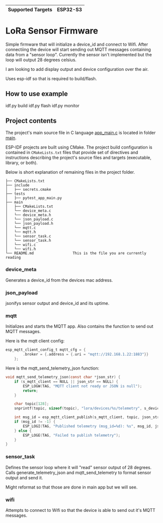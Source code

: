 | Supported Targets | ESP32-S3 |
| ----------------- | -------- |

# LoRa Sensor Firmware
Simple firmware that will initialize a device_id and connect to Wifi. After connectiing the device will start sending out MQTT messages containing data from a "sensor loop".
Currently the sensor isn't implemented but the loop will output 28 degrees celsius. 

I am looking to add display output and device configuration over the air.

Uses esp-idf so that is required to build/flash.


## How to use example

idf.py build
idf.py flash
idf.py monitor

## Project contents

The project's main source file in C language [app_main.c](main/app_main.c) is located in folder [main](main).

ESP-IDF projects are built using CMake. The project build configuration is contained in `CMakeLists.txt` files that provide set of directives and instructions describing the project's source files and targets (executable, library, or both).

Below is short explanation of remaining files in the project folder.

```
├── CMakeLists.txt
├── include
│   ├── secrets.cmake
├── tests
│   ├── pytest_app_main.py
├── main
│   ├── CMakeLists.txt
│   └── device_meta.c
│   └── device_meta.h
│   └── json_payload.c
│   └── json_payload.h
│   └── mqtt.c
│   └── mqtt.h
│   └── sensor_task.c
│   └── sensor_task.h
│   └── wifi.c
│   └── wifi.h
└── README.md                  This is the file you are currently reading
```

### device_meta

Generates a device_id from the devices mac address.

### json_payload

jsonifys sensor output and device_id and its uptime.

### mqtt

Initializes and starts the MQTT app. Also contains the function to send out MQTT messages.

Here is the mqtt client config:

```c
esp_mqtt_client_config_t mqtt_cfg = {
        .broker = {.address = {.uri = "mqtt://192.168.1.22:1883"}}
    };
```

Here is the mqtt_send_telemetry_json function:
```c
void mqtt_send_telemetry_json(const char *json_str) {
    if (s_mqtt_client == NULL || json_str == NULL) {
        ESP_LOGW(TAG, "MQTT client not ready or JSON is null");
        return;
    }

    char topic[128];
    snprintf(topic, sizeof(topic), "lora/devices/%s/telemetry", s_device_id);

    int msg_id = esp_mqtt_client_publish(s_mqtt_client, topic, json_str, 0, 1, 0);
    if (msg_id != -1) {
        ESP_LOGI(TAG, "Published telemetry (msg_id=%d): %s", msg_id, json_str);
    } else {
        ESP_LOGE(TAG, "Failed to publish telemetry");
    }
}

```

### sensor_task

Defines the sensor loop where it will "read" sensor output of 28 degrees.
Calls generate_telemetry_json and mqtt_send_telemetry to format sensor output and send it.

Might reformat so that those are done in main app but we will see.

### wifi

Attempts to connect to Wifi so that the device is able to send out it's MQTT messages.
